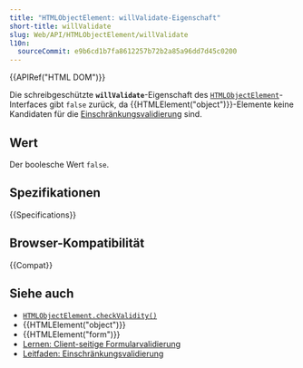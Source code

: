 ```yaml
---
title: "HTMLObjectElement: willValidate-Eigenschaft"
short-title: willValidate
slug: Web/API/HTMLObjectElement/willValidate
l10n:
  sourceCommit: e9b6cd1b7fa8612257b72b2a85a96dd7d45c0200
---
```


{{APIRef("HTML DOM")}}

Die schreibgeschützte **`willValidate`**-Eigenschaft des [`HTMLObjectElement`](/de/docs/Web/API/HTMLObjectElement)-Interfaces gibt `false` zurück, da {{HTMLElement("object")}}-Elemente keine Kandidaten für die [Einschränkungsvalidierung](/de/docs/Web/HTML/Guides/Constraint_validation) sind.

## Wert

Der boolesche Wert `false`.

## Spezifikationen

{{Specifications}}

## Browser-Kompatibilität

{{Compat}}

## Siehe auch

- [`HTMLObjectElement.checkValidity()`](/de/docs/Web/API/HTMLObjectElement/checkValidity)
- {{HTMLElement("object")}}
- {{HTMLElement("form")}}
- [Lernen: Client-seitige Formularvalidierung](/de/docs/Learn_web_development/Extensions/Forms/Form_validation)
- [Leitfaden: Einschränkungsvalidierung](/de/docs/Web/HTML/Guides/Constraint_validation)
